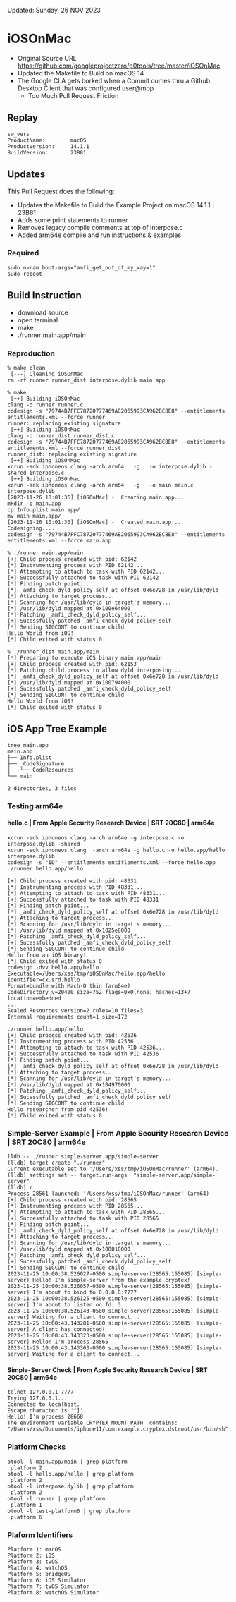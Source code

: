 Updated: Sunday, 26 NOV 2023
# iOSOnMac 
- Original Source URL https://github.com/googleprojectzero/p0tools/tree/master/iOSOnMac
- Updated the Makefile to Build on macOS 14
- The Google CLA gets borked when a Commit comes thru a Github Desktop Client that was configured user@mbp
  - Too Much Pull Request Friction
## Replay
```
sw_vers
ProductName:		macOS
ProductVersion:		14.1.1
BuildVersion:		23B81
```
## Updates
This Pull Request does the following:
- Updates the Makefile to Build the Example Project on macOS 14.1.1 | 23B81
- Adds some print statements to runner
- Removes legacy compile comments at top of interpose.c
- Added arm64e compile and run instructions & examples

### Required
```
sudo nvram boot-args="amfi_get_out_of_my_way=1"
sudo reboot
```
## Build Instruction
- download source
- open terminal
- make
- ./runner main.app/main

### Reproduction
```
% make clean
 [---] Cleaning iOSOnMac
rm -rf runner runner_dist interpose.dylib main.app

% make
 [++] Building iOSOnMac
clang -o runner runner.c
codesign -s "79744B7FFC78720777469A82065993CA962BC8E8" --entitlements entitlements.xml --force runner
runner: replacing existing signature
 [++] Building iOSOnMac
clang -o runner_dist runner_dist.c
codesign -s "79744B7FFC78720777469A82065993CA962BC8E8" --entitlements entitlements.xml --force runner_dist
runner_dist: replacing existing signature
 [++] Building iOSOnMac
xcrun -sdk iphoneos clang -arch arm64   -g   -o interpose.dylib -shared interpose.c
 [++] Building iOSOnMac
xcrun -sdk iphoneos clang -arch arm64   -g   -o main main.c interpose.dylib
[2023-11-26 10:01:36] [iOSOnMac] -  Creating main.app...
mkdir -p main.app
cp Info.plist main.app/
mv main main.app/
[2023-11-26 10:01:36] [iOSOnMac] -  Created main.app... Codesigning....
codesign -s "79744B7FFC78720777469A82065993CA962BC8E8" --entitlements entitlements.xml --force main.app

% ./runner main.app/main
[+] Child process created with pid: 62142
[*] Instrumenting process with PID 62142...
[*] Attempting to attach to task with PID 62142...
[+] Successfully attached to task with PID 62142
[*] Finding patch point...
[*] _amfi_check_dyld_policy_self at offset 0x6e728 in /usr/lib/dyld
[*] Attaching to target process...
[*] Scanning for /usr/lib/dyld in target's memory...
[*] /usr/lib/dyld mapped at 0x100e64000
[*] Patching _amfi_check_dyld_policy_self...
[+] Sucessfully patched _amfi_check_dyld_policy_self
[*] Sending SIGCONT to continue child
Hello World from iOS!
[*] Child exited with status 0

% ./runner_dist main.app/main
[*] Preparing to execute iOS binary main.app/main
[+] Child process created with pid: 62153
[*] Patching child process to allow dyld interposing...
[*] _amfi_check_dyld_policy_self at offset 0x6e728 in /usr/lib/dyld
[*] /usr/lib/dyld mapped at 0x100794000
[+] Sucessfully patched _amfi_check_dyld_policy_self
[*] Sending SIGCONT to continue child
Hello World from iOS!
[*] Child exited with status 0
```

## iOS App Tree Example
```
tree main.app
main.app
├── Info.plist
├── _CodeSignature
│   └── CodeResources
└── main

2 directories, 3 files
```

### Testing arm64e 
#### hello.c | From Apple Security Research Device | SRT 20C80 | arm64e
```
xcrun -sdk iphoneos clang -arch arm64e -g interpose.c -o interpose.dylib -shared
xcrun -sdk iphoneos clang  -arch arm64e -g hello.c -o hello.app/hello interpose.dylib
codesign -s "ID" --entitlements entitlements.xml --force hello.app
./runner hello.app/hello

[+] Child process created with pid: 48331
[*] Instrumenting process with PID 48331...
[*] Attempting to attach to task with PID 48331...
[+] Successfully attached to task with PID 48331
[*] Finding patch point...
[*] _amfi_check_dyld_policy_self at offset 0x6e728 in /usr/lib/dyld
[*] Attaching to target process...
[*] Scanning for /usr/lib/dyld in target's memory...
[*] /usr/lib/dyld mapped at 0x1025e8000
[*] Patching _amfi_check_dyld_policy_self...
[+] Sucessfully patched _amfi_check_dyld_policy_self
[*] Sending SIGCONT to continue child
Hello from an iOS binary!
[*] Child exited with status 0
codesign -dvv hello.app/hello
Executable=/Users/xss/tmp/iOSOnMac/hello.app/hello
Identifier=cx.srd.hello
Format=bundle with Mach-O thin (arm64e)
CodeDirectory v=20400 size=752 flags=0x0(none) hashes=13+7 location=embedded
...
Sealed Resources version=2 rules=10 files=3
Internal requirements count=1 size=172
```
```
./runner hello.app/hello
[+] Child process created with pid: 42536
[*] Instrumenting process with PID 42536...
[*] Attempting to attach to task with PID 42536...
[+] Successfully attached to task with PID 42536
[*] Finding patch point...
[*] _amfi_check_dyld_policy_self at offset 0x6e728 in /usr/lib/dyld
[*] Attaching to target process...
[*] Scanning for /usr/lib/dyld in target's memory...
[*] /usr/lib/dyld mapped at 0x104970000
[*] Patching _amfi_check_dyld_policy_self...
[+] Sucessfully patched _amfi_check_dyld_policy_self
[*] Sending SIGCONT to continue child
Hello researcher from pid 42536!
[*] Child exited with status 0
```
### Simple-Server Example | From Apple Security Research Device | SRT 20C80 | arm64e
```
lldb -- ./runner simple-server.app/simple-server
(lldb) target create "./runner"
Current executable set to '/Users/xss/tmp/iOSOnMac/runner' (arm64).
(lldb) settings set -- target.run-args  "simple-server.app/simple-server"
(lldb) r
Process 28561 launched: '/Users/xss/tmp/iOSOnMac/runner' (arm64)
[+] Child process created with pid: 28565
[*] Instrumenting process with PID 28565...
[*] Attempting to attach to task with PID 28565...
[+] Successfully attached to task with PID 28565
[*] Finding patch point...
[*] _amfi_check_dyld_policy_self at offset 0x6e728 in /usr/lib/dyld
[*] Attaching to target process...
[*] Scanning for /usr/lib/dyld in target's memory...
[*] /usr/lib/dyld mapped at 0x100018000
[*] Patching _amfi_check_dyld_policy_self...
[+] Sucessfully patched _amfi_check_dyld_policy_self
[*] Sending SIGCONT to continue child
2023-11-25 10:00:38.526027-0500 simple-server[28565:155085] [simple-server] Hello! I'm simple-server from the example cryptex!
2023-11-25 10:00:38.526057-0500 simple-server[28565:155085] [simple-server] I'm about to bind to 0.0.0.0:7777
2023-11-25 10:00:38.526125-0500 simple-server[28565:155085] [simple-server] I'm about to listen on fd: 3
2023-11-25 10:00:38.526143-0500 simple-server[28565:155085] [simple-server] Waiting for a client to connect...
2023-11-25 10:00:43.143281-0500 simple-server[28565:155085] [simple-server] A client has connected!
2023-11-25 10:00:43.143323-0500 simple-server[28565:155085] [simple-server] Hello! I'm process 28565
2023-11-25 10:00:43.143363-0500 simple-server[28565:155085] [simple-server] Waiting for a client to connect...
```
#### Simple-Server Check | From Apple Security Research Device | SRT 20C80 | arm64e
```
telnet 127.0.0.1 7777
Trying 127.0.0.1...
Connected to localhost.
Escape character is '^]'.
Hello! I'm process 28668
The environment variable CRYPTEX_MOUNT_PATH  contains: "/Users/xss/Documents/iphone11/com.example.cryptex.dstroot/usr/bin/sh"
```
### Platform Checks
```
otool -l main.app/main | grep platform
 platform 2
otool -l hello.app/hello | grep platform
 platform 2
otool -l interpose.dylib | grep platform
 platform 2
otool -l runner | grep platform
 platform 1
otool -l test-platform6 | grep platform
 platform 6
```
### Plaform Identifiers
```
Platform 1: macOS
Platform 2: iOS
Platform 3: tvOS
Platform 4: watchOS
Platform 5: bridgeOS
Platform 6: iOS Simulator
Platform 7: tvOS Simulator
Platform 8: watchOS Simulator
```
